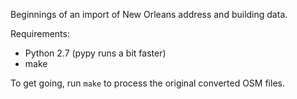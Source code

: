 Beginnings of an import of New Orleans address and building data.

Requirements:

* Python 2.7 (pypy runs a bit faster)
* make

To get going, run `make` to process the original converted OSM files.
